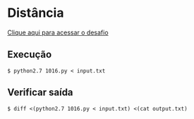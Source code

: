 # Distância
[Clique aqui para acessar o desafio](https://www.urionlinejudge.com.br/judge/pt/problems/view/1016)

## Execução
```
$ python2.7 1016.py < input.txt
```

## Verificar saída
```
$ diff <(python2.7 1016.py < input.txt) <(cat output.txt)
```
